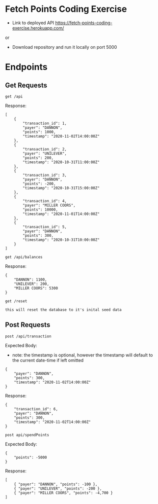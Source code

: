 # Fetch Points Coding Exercise

- Link to deployed API https://fetch-points-coding-exercise.herokuapp.com/

or
- Download repository and run it locally on port 5000


# Endpoints


## Get Requests

`get /api`

Response:
```
[
    {
        "transaction_id": 1,
        "payer": "DANNON",
        "points": 1000,
        "timestamp": "2020-11-02T14:00:00Z"
    },
    {
        "transaction_id": 2,
        "payer": "UNILEVER",
        "points": 200,
        "timestamp": "2020-10-31T11:00:00Z"
    },
    {
        "transaction_id": 3,
        "payer": "DANNON",
        "points": -200,
        "timestamp": "2020-10-31T15:00:00Z"
    },
    {
        "transaction_id": 4,
        "payer": "MILLER COORS",
        "points": 10000,
        "timestamp": "2020-11-01T14:00:00Z"
    },
    {
        "transaction_id": 5,
        "payer": "DANNON",
        "points": 300,
        "timestamp": "2020-10-31T10:00:00Z"
    }
]
```

`get /api/balances`

Response:

```
{
    "DANNON": 1100,
    "UNILEVER": 200,
    "MILLER COORS": 5300
}

```

`get /reset`

```
this will reset the database to it's inital seed data
```

## Post Requests

`post /api/transaction`

Expected Body:
- note: the timestamp is optional, however the timestamp will default to the current date-time if left omitted

```
{
    "payer": "DANNON",
    "points": 300,
    "timestamp": "2020-11-02T14:00:00Z"
}
```

Response:

```
{
    "transaction_id": 6,
    "payer": "DANNON",
    "points": 300,
    "timestamp": "2020-11-02T14:00:00Z"
}
```

`post api/spendPoints`

Expected Body:

```
{
    "points": -5000
}
```

Response:

```
[
    { "payer": "DANNON", "points": -100 },
    { "payer": "UNILEVER", "points": -200 },
    { "payer": "MILLER COORS", "points": -4,700 }
]
```
